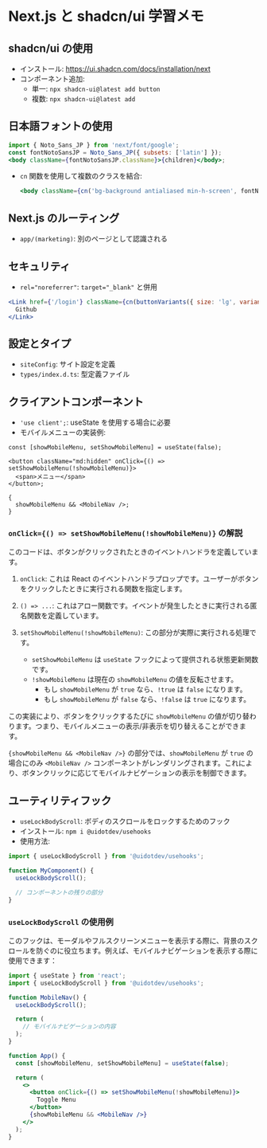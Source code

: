 # Next.js と shadcn/ui 学習メモ

## shadcn/ui の使用

- インストール: https://ui.shadcn.com/docs/installation/next
- コンポーネント追加:
  - 単一: `npx shadcn-ui@latest add button`
  - 複数: `npx shadcn-ui@latest add`

## 日本語フォントの使用

```jsx
import { Noto_Sans_JP } from 'next/font/google';
const fontNotoSansJP = Noto_Sans_JP({ subsets: ['latin'] });
<body className={fontNotoSansJP.className}>{children}</body>;
```

- `cn` 関数を使用して複数のクラスを結合:
  ```jsx
  <body className={cn('bg-background antialiased min-h-screen', fontNotoSansJP.className)}>{children}</body>
  ```

## Next.js のルーティング

- `app/(marketing)`: 別のページとして認識される

## セキュリティ

- `rel="noreferrer"`: `target="_blank"` と併用

```jsx
<Link href={'/login'} className={cn(buttonVariants({ size: 'lg', variant: 'outline' }))} target="_blank" rel="noreferrer">
  Github
</Link>
```

## 設定とタイプ

- `siteConfig`: サイト設定を定義
- `types/index.d.ts`: 型定義ファイル

## クライアントコンポーネント

- `'use client';`: useState を使用する場合に必要
- モバイルメニューの実装例:

```tsx
const [showMobileMenu, setShowMobileMenu] = useState(false);

<button className="md:hidden" onClick={() => setShowMobileMenu(!showMobileMenu)}>
  <span>メニュー</span>
</button>;

{
  showMobileMenu && <MobileNav />;
}
```

### `onClick={() => setShowMobileMenu(!showMobileMenu)}` の解説

このコードは、ボタンがクリックされたときのイベントハンドラを定義しています。

1. `onClick`: これは React のイベントハンドラプロップです。ユーザーがボタンをクリックしたときに実行される関数を指定します。

2. `() => ...`: これはアロー関数です。イベントが発生したときに実行される匿名関数を定義しています。

3. `setShowMobileMenu(!showMobileMenu)`: この部分が実際に実行される処理です。
   - `setShowMobileMenu` は `useState` フックによって提供される状態更新関数です。
   - `!showMobileMenu` は現在の `showMobileMenu` の値を反転させます。
     - もし `showMobileMenu` が `true` なら、`!true` は `false` になります。
     - もし `showMobileMenu` が `false` なら、`!false` は `true` になります。

この実装により、ボタンをクリックするたびに `showMobileMenu` の値が切り替わります。つまり、モバイルメニューの表示/非表示を切り替えることができます。

`{showMobileMenu && <MobileNav />}` の部分では、`showMobileMenu` が `true` の場合にのみ `<MobileNav />` コンポーネントがレンダリングされます。これにより、ボタンクリックに応じてモバイルナビゲーションの表示を制御できます。

## ユーティリティフック

- `useLockBodyScroll`: ボディのスクロールをロックするためのフック
- インストール: `npm i @uidotdev/usehooks`
- 使用方法:

```jsx
import { useLockBodyScroll } from '@uidotdev/usehooks';

function MyComponent() {
  useLockBodyScroll();

  // コンポーネントの残りの部分
}
```

### `useLockBodyScroll` の使用例

このフックは、モーダルやフルスクリーンメニューを表示する際に、背景のスクロールを防ぐのに役立ちます。例えば、モバイルナビゲーションを表示する際に使用できます：

```jsx
import { useState } from 'react';
import { useLockBodyScroll } from '@uidotdev/usehooks';

function MobileNav() {
  useLockBodyScroll();

  return (
    // モバイルナビゲーションの内容
  );
}

function App() {
  const [showMobileMenu, setShowMobileMenu] = useState(false);

  return (
    <>
      <button onClick={() => setShowMobileMenu(!showMobileMenu)}>
        Toggle Menu
      </button>
      {showMobileMenu && <MobileNav />}
    </>
  );
}
```

